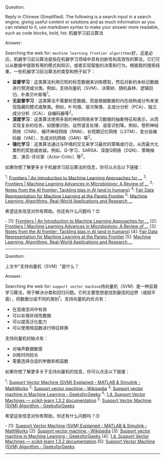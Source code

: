 Question:

Reply in Chinese (Simplified).
The following is a search input in a search engine, giving useful content or solutions and as much information as you can related to it, use markdown syntax to make your answer more readable, such as code blocks, bold, list:
机器学习前沿算法

Answer:

Searching the web for: `machine learning frontier algorithms`好，这是必应。机器学习前沿算法是指在机器学习领域中具有创新性和高效性的算法，它们可以从数据中提取有用的模式和知识，或者实现智能的决策和行为。根据我的搜索结果，一些机器学习前沿算法的类型和例子如下：

- **监督学习**：这类算法利用已知的标签数据来训练模型，然后对新的未标记数据进行预测或分类。例如，支持向量机（SVM）、决策树、随机森林、逻辑回归、朴素贝叶斯等<sup>1</sup>。
- **无监督学习**：这类算法不需要标签数据，而是根据数据的内在结构或分布来发现隐藏的模式或聚类。例如，K-均值、层次聚类、主成分分析（PCA）、独立成分分析（ICA）、自编码器等<sup>2</sup>。
- **深度学习**：这类算法使用多层的神经网络来学习数据的抽象特征和表示，从而实现复杂的任务，如图像识别、自然语言处理、语音识别等。例如，卷积神经网络（CNN）、循环神经网络（RNN）、长短期记忆网络（LSTM）、变分自编码器（VAE）、生成对抗网络（GAN）等<sup>2</sup>。
- **强化学习**：这类算法通过与环境的交互来学习最优的策略或行动，从而最大化累积的奖励或收益。例如，Q-学习、SARSA、深度Q网络（DQN）、策略梯度、演员-评论家（Actor-Critic）等<sup>2</sup>。

如果你想了解更多关于机器学习前沿算法的信息，你可以点击以下链接：

<sup>1</sup>: [Frontiers | An Introduction to Machine Learning Approaches for ...](https://www.frontiersin.org/articles/10.3389/fmed.2021.771607/full)
<sup>2</sup>: [Frontiers | Machine Learning Advances in Microbiology: A Review of ...](https://www.frontiersin.org/articles/10.3389/fmicb.2022.925454/full)
<sup>3</sup>: [Notes from the AI frontier: Tackling bias in AI (and in humans)](https://www.mckinsey.com/~/media/mckinsey/featured%20insights/artificial%20intelligence/tackling%20bias%20in%20artificial%20intelligence%20and%20in%20humans/mgi-tackling-bias-in-ai-june-2019.pdf)
<sup>4</sup>: [Fair Data Representation for Machine Learning at the Pareto Frontier](https://arxiv.org/abs/2201.00292)
<sup>5</sup>: [Machine Learning: Algorithms, Real-World Applications and Research ...](https://link.springer.com/article/10.1007/s42979-021-00592-x)

希望这些信息对你有帮助。你还有什么问题吗？😊

\-
\[1]: [Frontiers | An Introduction to Machine Learning Approaches for ...](https://www.frontiersin.org/articles/10.3389/fmed.2021.771607/full)
\[2]: [Frontiers | Machine Learning Advances in Microbiology: A Review of ...](https://www.frontiersin.org/articles/10.3389/fmicb.2022.925454/full)
\[3]: [Notes from the AI frontier: Tackling bias in AI (and in humans)](https://www.mckinsey.com/~/media/mckinsey/featured%20insights/artificial%20intelligence/tackling%20bias%20in%20artificial%20intelligence%20and%20in%20humans/mgi-tackling-bias-in-ai-june-2019.pdf)
\[4]: [Fair Data Representation for Machine Learning at the Pareto Frontier](https://arxiv.org/abs/2201.00292)
\[5]: [Machine Learning: Algorithms, Real-World Applications and Research ...](https://link.springer.com/article/10.1007/s42979-021-00592-x)

<hr/>

Question:

上文中"支持向量机（SVM）"是什么？

Answer:

Searching the web for: `support vector machine`持向量机（SVM）是一种监督学习算法，用于解决分类和回归问题。它的主要思想是找到最佳的边界（或超平面），将数据分成不同的类别<sup>1</sup>。支持向量机的优点有：

- 在高维空间中有效
- 可以处理非线性数据
- 可以提高泛化能力
- 可以使用核函数进行特征转换

支持向量机的缺点有：

- 对噪声数据敏感
- 训练时间较长
- 需要选择合适的参数和核函数

如果你想了解更多关于支持向量机的信息，你可以点击以下链接：

<sup>1</sup>: [Support Vector Machine (SVM) Explained - MATLAB & Simulink - MathWorks](https://www.mathworks.com/discovery/support-vector-machine.html)
<sup>2</sup>: [Support vector machine - Wikipedia](https://en.wikipedia.org/wiki/Support_vector_machine)
<sup>3</sup>: [Support vector machine in Machine Learning - GeeksforGeeks](https://www.geeksforgeeks.org/support-vector-machine-in-machine-learning/)
<sup>4</sup>: [1.4. Support Vector Machines — scikit-learn 1.3.2 documentation](https://scikit-learn.org/stable/modules/svm.html)
<sup>5</sup>: [Support Vector Machine (SVM) Algorithm - GeeksforGeeks](https://www.geeksforgeeks.org/support-vector-machine-algorithm/)

希望这些信息对你有帮助。你还有什么问题吗？😊

\-
\[1]: [Support Vector Machine (SVM) Explained - MATLAB & Simulink - MathWorks](https://www.mathworks.com/discovery/support-vector-machine.html)
\[2]: [Support vector machine - Wikipedia](https://en.wikipedia.org/wiki/Support_vector_machine)
\[3]: [Support vector machine in Machine Learning - GeeksforGeeks](https://www.geeksforgeeks.org/support-vector-machine-in-machine-learning/)
\[4]: [1.4. Support Vector Machines — scikit-learn 1.3.2 documentation](https://scikit-learn.org/stable/modules/svm.html)
\[5]: [Support Vector Machine (SVM) Algorithm - GeeksforGeeks](https://www.geeksforgeeks.org/support-vector-machine-algorithm/)

<hr/>

